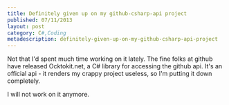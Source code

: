 ```yaml
---
title: Definitely given up on my github-csharp-api project
published: 07/11/2013
layout: post
category: C#,Coding
metadescription: definitely-given-up-on-my-github-csharp-api-project
---
```

Not that I'd spent much time working on it lately. The fine folks at github have released Ocktokit.net, a C# library for accessing the github api. It's an official api - it renders my crappy project useless, so I'm putting it down completely.

I will not work on it anymore.

